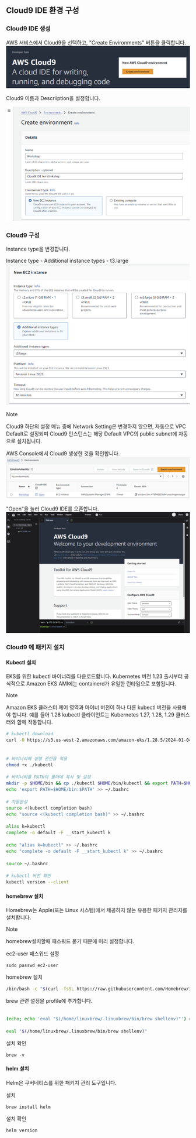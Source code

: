 ## Cloud9 IDE 환경 구성


### Cloud9 IDE 생성
AWS 서비스에서 Cloud9을 선택하고, "Create Environments" 버튼을 클릭합니다.  
![cloud9-create](../../images/workshop/cloud9-create.png)

Cloud9 이름과 Descriiption을 설정합니다. 

![create-env](../../images/workshop/create-env.png)

### Cloud9 구성
Instance type을 변경합니다. 

Instance type - Additional instance types - t3.large  
![instance-type](../../images/workshop/instance-type.png)

> [!NOTE]
> Cloud9 하단의 설정 메뉴 중에 Network Setting은 변경하지 않으면, 자동으로 VPC Default로 설정되며 Cloud9 인스턴스는 해당 Default VPC의 public subnet에 자동으로 설치됩니다.

AWS Console에서 Cloud9 생성한 것을 확인합니다.
![cloud9-list](../../images/workshop/cloud9-list.png)

"Open"을 눌러 Cloud9 IDE를 오픈합니다.
![cloud9-landing](../../images/workshop/cloud9-landing.png)

### Cloud9 에 패키지 설치
#### Kubectl 설치
EKS를 위한 kubectl 바이너리를 다운로드합니다. Kubernetes 버전 1.23 출시부터 공식적으로 Amazon EKS AMI에는 containerd가 유일한 런타임으로 포함됩니다.
> [!NOTE]
> Amazon EKS 클러스터 제어 영역과 마이너 버전이 하나 다른 kubectl 버전을 사용해야 합니다. 예를 들어 1.28 kubectl 클라이언트는 Kubernetes 1.27, 1.28, 1.29 클러스터와 함께 작동합니다.

```bash
# kubectl download
curl -O https://s3.us-west-2.amazonaws.com/amazon-eks/1.28.5/2024-01-04/bin/linux/amd64/kubectl


# 바이너리에 실행 권한을 적용
chmod +x ./kubectl

# 바이너리를 PATH의 폴더에 복사 및 설정
mkdir -p $HOME/bin && cp ./kubectl $HOME/bin/kubectl && export PATH=$HOME/bin:$PATH
echo 'export PATH=$HOME/bin:$PATH' >> ~/.bashrc

# 자동완성
source <(kubectl completion bash) 
echo "source <(kubectl completion bash)" >> ~/.bashrc

alias k=kubectl
complete -o default -F __start_kubectl k

echo "alias k=kubectl" >> ~/.bashrc
echo "complete -o default -F __start_kubectl k" >> ~/.bashrc

source ~/.bashrc

# kubectl 버전 확인
kubectl version --client
```

#### homebrew 설치
Homebrew는 Apple(또는 Linux 시스템)에서 제공하지 않는 유용한 패키지 관리자를 설치합니다.  

> [!NOTE]
> homebrew설치할때 패스워드 묻기 때문에 미리 설정합니다.

ec2-user 패스워드 설정
```
sudo passwd ec2-user
```

homebrew 설치
```bash
/bin/bash -c "$(curl -fsSL https://raw.githubusercontent.com/Homebrew/install/HEAD/install.sh)"
```

brew 관련 설정을 profile에 추가합니다.
```bash

(echo; echo 'eval "$(/home/linuxbrew/.linuxbrew/bin/brew shellenv)"') >> /home/ec2-user/.bash_profile

eval "$(/home/linuxbrew/.linuxbrew/bin/brew shellenv)"
```

설치 확인
```
brew -v
```

#### helm 설치
Helm은 쿠버네티스를 위한 패키지 관리 도구입니다.  

설치 
```
brew install helm
```

설치 확인
```
helm version
```
